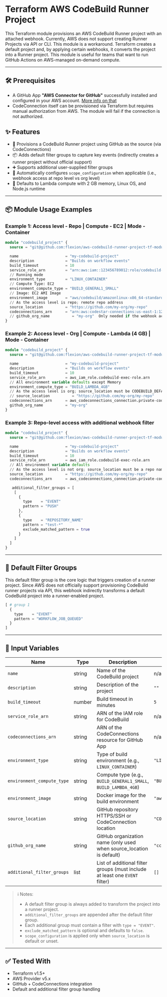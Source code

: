 # Terraform AWS CodeBuild Runner Project

This Terraform module provisions an AWS CodeBuild Runner project with an attached webhook. Currently, AWS does not support creating Runner Projects via API or CLI. This module is a workaround. Terraform creates a default project and, by applying certain webhooks, it converts the project into a Runner project. This module is useful for teams that want to run GitHub Actions on AWS-managed on-demand compute.

---

## 🛠️ Prerequisites

- A GitHub App **"AWS Connector for GitHub"** successfully installed and configured in your AWS account. [More info on that](https://qnetconfluence.cms.gov/display/ISFCS/Github+Runners+on+CodeBuild)
- CodeConnection itself can be provisioned via Terraform but requires manual authorization from AWS. The module will fail if the connection is not authorized.



## ✨ Features

- 🚀 Provisions a CodeBuild Runner project using GitHub as the source (via CodeConnections)
- 📦 Adds default filter groups to capture key events (indirectly creates a runner project without official support)
- ➕ Supports additional user-supplied filter groups
- 🧠 Automatically configures `scope_configuration` when applicable (i.e., webhook access at repo level vs org level)
- 🔁 Defaults to Lambda compute with 2 GB memory, Linux OS, and Node.js runtime

---

## 📦 Module Usage Examples

### Example 1: Access level - Repo | Compute - EC2 | Mode - Container

```tf
module "codebuild_project" {
  source = "git@github.com:flexion/aws-codebuild-runner-project-tf-module.git?ref=1.0.0"

  name                     = "my-codebuild-project"
  description              = "Builds on workflow events"
  build_timeout            = 10
  service_role_arn         = "arn:aws:iam::123456789012:role/codebuild-role"
  // Running mode
  environment_type         = "LINUX_CONTAINER"
  // Compute Type: EC2
  environment_compute_type = "BUILD_GENERAL1_SMALL"
  // Image: EC2 AMI Image
  environment_image        = "aws/codebuild/amazonlinux-x86_64-standard:5.0"
  // As the access level is repo; remote repo address
  source_location          = "https://github.com/my-org/my-repo"
  codeconnections_arn      = "arn:aws:codestar-connections:us-east-1:123456789012:connection/abc123"
  // github_org_name          = "my-org"  Only needed if the webhook access level is org level; will be ignored if source_location != "CODEBUILD_DEFAULT_WEBHOOK_SOURCE_LOCATION"
}
```

### Example 2: Access level - Org | Compute - Lambda (4 GB) | Mode - Container

```tf
module "codebuild_project" {
  source = "git@github.com:flexion/aws-codebuild-runner-project-tf-module.git?ref=1.0.0"

  name                     = "my-codebuild-project"
  description              = "Builds on workflow events"
  build_timeout            = 10
  service_role_arn         = aws_iam_role.codebuild-exec-role.arn
  // All environment variable defaults except Memory
  environment_compute_type = "BUILD_LAMBDA_4GB"
  // As the access level is org; source_location must be CODEBUILD_DEFAULT_WEBHOOK_SOURCE_LOCATION (this is default as well)
  // source_location          = "https://github.com/my-org/my-repo"
  codeconnections_arn      = aws_codeconnections_connection.private-code-connection.arn
  github_org_name          = "my-org"
}
```

### Example 3: Repo-level access with additional webhook filter

```tf
module "codebuild_project" {
  source = "git@github.com:flexion/aws-codebuild-runner-project-tf-module.git?ref=1.0.0"

  name                     = "my-codebuild-project"
  description              = "Builds on workflow events"
  build_timeout            = 10
  service_role_arn         = aws_iam_role.codebuild-exec-role.arn
  // All environment variable defaults
  // As the access level is not org; source_location must be a repo name
  source_location          = "https://github.com/my-org/my-repo"
  codeconnections_arn      = aws_codeconnections_connection.private-code-connection.arn

   additional_filter_groups = [
    [  
      {  
        type    = "EVENT"
        pattern = "PUSH"
      },
      {  
        type    = "REPOSITORY_NAME"
        pattern = "test-*"
        exclude_matched_pattern = true
      }
    ]
  ]
}
```

---

## 🧩 Default Filter Groups

This default filter group is the core logic that triggers creation of a runner project. Since AWS does not officially support provisioning CodeBuild runner projects via API, this webhook indirectly transforms a default CodeBuild project into a runner-enabled project.

```tf
[ # group 1
  {
    type    = "EVENT"
    pattern = "WORKFLOW_JOB_QUEUED"
  }
]
```

---


## 🔧 Input Variables

| Name                     | Type   | Description                                                                 | Default                                         | Required |
|--------------------------|--------|-----------------------------------------------------------------------------|-------------------------------------------------|----------|
| `name`                   | string | Name of the CodeBuild project                                               | n/a                                             | ✅        |
| `description`            | string | Description of the project                                                  | `""`                                            | ❌        |
| `build_timeout`          | number | Build timeout in minutes                                                    | `5`                                             | ❌        |
| `service_role_arn`       | string | ARN of the IAM role for CodeBuild                                           | n/a                                             | ✅        |
| `codeconnections_arn`    | string | ARN of the CodeConnections resource for GitHub App                          | n/a                                             | ✅        |
| `environment_type`       | string | Type of build environment (e.g., `LINUX_CONTAINER`)                         | `"LINUX_CONTAINER"`                            | ❌        |
| `environment_compute_type` | string | Compute type (e.g., `BUILD_GENERAL1_SMALL`, `BUILD_LAMBDA_4GB`)             | `"BUILD_GENERAL1_SMALL"`                       | ❌        |
| `environment_image`      | string | Docker image for the build environment                                      | `"aws/codebuild/standard:6.0"`                 | ❌        |
| `source_location`        | string | GitHub repository HTTPS/SSH or CodeConnection location                      | `"CODEBUILD_DEFAULT_WEBHOOK_SOURCE_LOCATION"`  | ❌        |
| `github_org_name`        | string | GitHub organization name (only used when source_location is default)        | `"ccsq-isfcs"`                                 | ❌        |
| `additional_filter_groups` | list | List of additional filter groups (must include at least one `EVENT` filter) | `[]`                                            | ❌        |

> ℹ️ Notes:
> - A default filter group is always added to transform the project into a runner project.
> - `additional_filter_groups` are appended after the default filter group.
> - Each additional group must contain a filter with `type = "EVENT"`.
> - `exclude_matched_pattern` is optional and defaults to `false`.
> - `scope_configuration` is applied only when `source_location` is default or unset.

--- 

## ✅ Tested With

- Terraform v1.5+
- AWS Provider v5.x
- GitHub + CodeConnections integration
- Default and additional filter group handling